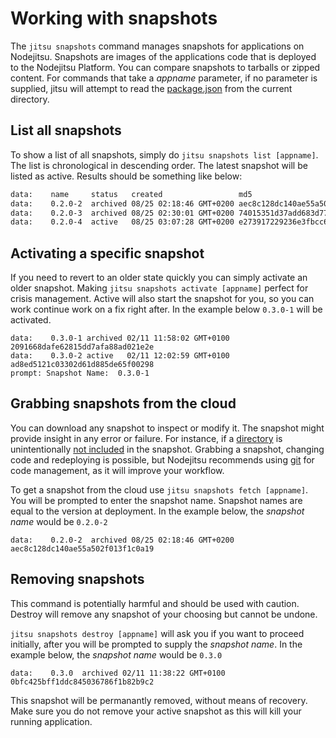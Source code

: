 # Working with snapshots

The `jitsu snapshots` command manages snapshots for applications on Nodejitsu.
Snapshots are images of the applications code that is deployed to the
Nodejitsu Platform. You can compare snapshots to tarballs or zipped content.
For commands that take a *appname* parameter, if no parameter is supplied,
jitsu will attempt to read the [package.json][package] from the current directory.

## List all snapshots

To show a list of all snapshots, simply do `jitsu snapshots list [appname]`. The
list is chronological in descending order. The latest snapshot will be listed as
active. Results should be something like below:

```bash
data:    name     status   created                 md5
data:    0.2.0-2  archived 08/25 02:18:46 GMT+0200 aec8c128dc140ae55a502f013f1c0a19
data:    0.2.0-3  archived 08/25 02:30:01 GMT+0200 74015351d37add683d77f5993fca10e7
data:    0.2.0-4  active   08/25 03:07:28 GMT+0200 e273917229236e3fbcc62a8e4408b169
```

## Activating a specific snapshot

If you need to revert to an older state quickly you can simply activate an older
snapshot. Making `jitsu snapshots activate [appname]` perfect for crisis
management. Active will also start the snapshot for you, so you can work
continue work on a fix right after. In the example below `0.3.0-1` will be
activated.

```
data:    0.3.0-1 archived 02/11 11:58:02 GMT+0100 2091668dafe62815dd7afa88ad021e2e
data:    0.3.0-2 active   02/11 12:02:59 GMT+0100 ad8ed5121c03302d61d885de65f00298
prompt: Snapshot Name:  0.3.0-1
```

## Grabbing snapshots from the cloud

You can download any snapshot to inspect or modify it. The snapshot might
provide insight in any error or failure. For instance, if a [directory][deploy] is
unintentionally [not included][missing] in the snapshot. Grabbing a snapshot,
changing code and redeploying is possible, but Nodejitsu recommends using
[git][git] for code management, as it will improve your workflow.

To get a snapshot from the cloud use `jitsu snapshots fetch [appname]`. You will
be prompted to enter the snapshot name. Snapshot names are equal to the version
at deployment. In the example below, the *snapshot name* would be `0.2.0-2`

```
data:    0.2.0-2  archived 08/25 02:18:46 GMT+0200 aec8c128dc140ae55a502f013f1c0a19
```

## Removing snapshots

This command is potentially harmful and should be used with caution. Destroy
will remove any snapshot of your choosing but cannot be undone.

`jitsu snapshots destroy [appname]` will ask you if you want to proceed
initially, after you will be prompted to supply the *snapshot name*. In the
example below, the *snapshot name* would be `0.3.0`
```
data:    0.3.0  archived 02/11 11:38:22 GMT+0100 0bfc425bff1ddc845036786f1b82b9c2
```

This snapshot will be permanantly removed, without means of recovery. Make sure
you do not remove your active snapshot as this will kill your running application.

[git]: http://www.github.com/
[deploy]: /jitsu/deploy/#what-is-deployed
[missing]: /faq/#how-can-i-change-the-name-of-my-application
[package]: /appendix/package-json/
[meta:title]: <> (Application snapshots)
